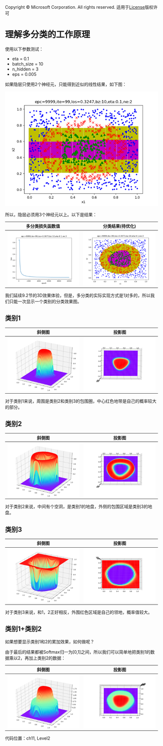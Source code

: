 Copyright © Microsoft Corporation. All rights reserved.
  适用于[License](https://github.com/Microsoft/ai-edu/blob/master/LICENSE.md)版权许可

# 理解多分类的工作原理

使用以下参数测试：

- eta = 0.1
- batch_size = 10
- n_hidden = 3
- eps = 0.005

如果隐层只使用2个神经元，只能得到近似的线性结果，如下图：

<img src='../Images/11/multiple_result_2n.png'/>

所以，隐层必须用3个神经元以上。以下是结果：

|多分类损失函数值|分类结果(待优化)|
|---|---|
|<img src='../Images/11/multiple_3d_loss.png'/>|<img src='../Images/11/multiple_result.png'/>|

我们延续9.2节的3D效果体验，但是，多分类的实际实现方式是1对多的，所以我们只能一次显示一个类别的分类效果图。

## 类别1

|斜侧图|投影图|
|----|----|
|<img src='../Images/11/multiple_3d_c1_1.png'/>|<img src='../Images/11/multiple_3d_c1_2.png'/>|

对于类别1来说，周围是类别2和类别3的包围圈，中心红色地带是自己的概率较大的部分。

## 类别2

|斜侧图|投影图|
|---|---|
|<img src='../Images/11/multiple_3d_c2_1.png'/>|<img src='../Images/11/multiple_3d_c2_2.png'/>|

对于类别2来说，中间有个空洞，是类别1的地盘，外侧的包围区域是类别3的地盘。

## 类别3

|斜侧图|投影图|
|---|---|
|<img src='../Images/11/multiple_3d_c3_1.png'/>|<img src='../Images/11/multiple_3d_c3_2.png'/>|

对于类别3来说，和1，2正好相反，外围红色区域是自己的领地，概率值较大。

## 类别1+类别2

如果想要显示类别1和2的累加效果，如何做呢？

由于最后的结果都被Softmax归一为[0,1]之间，所以我们可以简单地把类别1的数据乘以2，再加上类别2的数据：

|斜侧图|投影图|
|---|---|
|<img src='../Images/11/multiple_3d_c1_c2_1.png'/>|<img src='../Images/11/multiple_3d_c1_c2_2.png'/>|

代码位置：ch11, Level2

